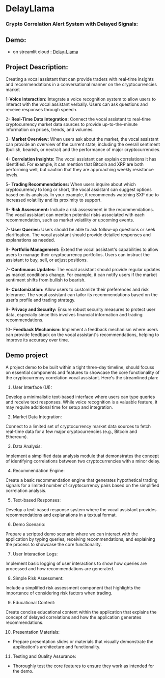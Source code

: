 # DelayLlama
### Crypto Correlation Alert System with Delayed Signals:

## Demo:
- on streamlit cloud : [Delay-Llama](https://delayllama.streamlit.app/)

## Project Description: 
Creating a vocal assistant that can provide traders with real-time insights and recommendations in a conversational manner on the cryptocurrencies market

1-**Voice Interaction:** Integrate a voice recognition system to allow users to interact with the vocal assistant verbally. Users can ask questions and receive responses through speech.

2- **Real-Time Data Integration:** Connect the vocal assistant to real-time cryptocurrency market data sources to provide up-to-the-minute information on prices, trends, and volumes.

3- **Market Overview:** When users ask about the market, the vocal assistant can provide an overview of the current state, including the overall sentiment (bullish, bearish, or neutral) and the performance of major cryptocurrencies.

4- **Correlation Insights:** The vocal assistant can explain correlations it has identified. For example, it can mention that Bitcoin and XRP are both performing well, but caution that they are approaching weekly resistance levels.

5- **Trading Recommendations:** When users inquire about which cryptocurrency to long or short, the vocal assistant can suggest options based on its analysis. In your example, it recommends watching SXP due to increased volatility and its proximity to support.

6- **Risk Assessment:** Include a risk assessment in the recommendations. The vocal assistant can mention potential risks associated with each recommendation, such as market volatility or upcoming events.

7- **User Queries:** Users should be able to ask follow-up questions or seek clarification. The vocal assistant should provide detailed responses and explanations as needed.

8- **Portfolio Management:** Extend the vocal assistant's capabilities to allow users to manage their cryptocurrency portfolios. Users can instruct the assistant to buy, sell, or adjust positions.

7- **Continuous Updates:** The vocal assistant should provide regular updates as market conditions change. For example, it can notify users if the market sentiment shifts from bullish to bearish.

8- **Customization:** Allow users to customize their preferences and risk tolerance. The vocal assistant can tailor its recommendations based on the user's profile and trading strategy.

9- **Privacy and Security:** Ensure robust security measures to protect user data, especially since this involves financial information and trading recommendations.

10- **Feedback Mechanism:** Implement a feedback mechanism where users can provide feedback on the vocal assistant's recommendations, helping to improve its accuracy over time.

## Demo project
A project demo to be built within a tight three-day timeline, should focuss on essential components and features to showcase the core functionality of the cryptocurrency correlation vocal assistant. Here's the streamlined plan:

1. User Interface (UI):

Develop a minimalistic text-based interface where users can type queries and receive text responses. While voice recognition is a valuable feature, it may require additional time for setup and integration.

2. Market Data Integration:

Connect to a limited set of cryptocurrency market data sources to fetch real-time data for a few major cryptocurrencies (e.g., Bitcoin and Ethereum).

3. Data Analysis:

Implement a simplified data analysis module that demonstrates the concept of identifying correlations between two cryptocurrencies with a minor delay.

4. Recommendation Engine:

Create a basic recommendation engine that generates hypothetical trading signals for a limited number of cryptocurrency pairs based on the simplified correlation analysis.

5. Text-based Responses:

Develop a text-based response system where the vocal assistant provides recommendations and explanations in a textual format.

6. Demo Scenario:

Prepare a scripted demo scenario where we can interact with the application by typing queries, receiving recommendations, and explaining the process to showcase the core functionality.

7. User Interaction Logs:

Implement basic logging of user interactions to show how queries are processed and how recommendations are generated.

8. Simple Risk Assessment:

Include a simplified risk assessment component that highlights the importance of considering risk factors when trading.

9. Educational Content:

Create concise educational content within the application that explains the concept of delayed correlations and how the application generates recommendations.

10. Presentation Materials:
- Prepare presentation slides or materials that visually demonstrate the application's architecture and functionality.

11. Testing and Quality Assurance:
- Thoroughly test the core features to ensure they work as intended for the demo.
